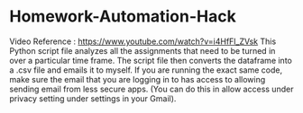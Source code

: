 # Homework-Automation-Hack
Video Reference : https://www.youtube.com/watch?v=i4HfFl_ZVsk  This Python script file analyzes all the assignments that need to be turned in over a particular time frame. The script file then converts the dataframe into a .csv file and emails it to myself. If you are running the exact same code, make sure the email that you are logging in to has access to allowing sending email from less secure apps. (You can do this in allow access under privacy setting under settings in your Gmail). 
